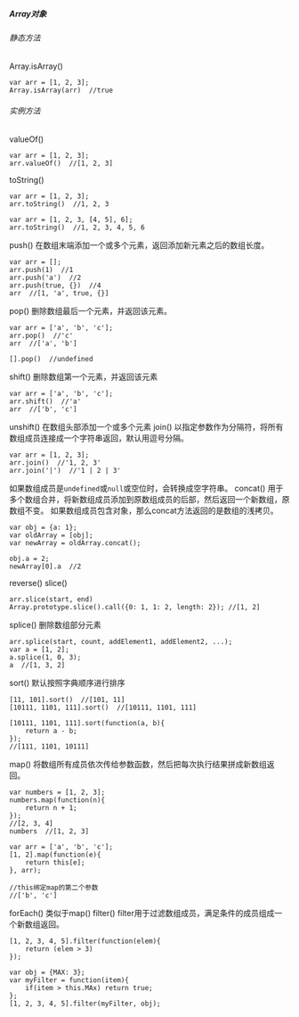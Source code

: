 ##### Array对象
###### 静态方法
Array.isArray()
```
var arr = [1, 2, 3];
Array.isArray(arr)  //true
```
###### 实例方法
valueOf()
```
var arr = [1, 2, 3];
arr.valueOf()  //[1, 2, 3]
```
toString()
```
var arr = [1, 2, 3];
arr.toString()  //1, 2, 3

var arr = [1, 2, 3, [4, 5], 6];
arr.toString()  //1, 2, 3, 4, 5, 6
```
push()
在数组末端添加一个或多个元素，返回添加新元素之后的数组长度。
```
var arr = [];
arr.push(1)  //1
arr.push('a')  //2
arr.push(true, {})  //4
arr  //[1, 'a', true, {}]
```
pop()
删除数组最后一个元素，并返回该元素。
```
var arr = ['a', 'b', 'c'];
arr.pop()  //'c'
arr  //['a', 'b']

[].pop()  //undefined
```
shift()
删除数组第一个元素，并返回该元素
```
var arr = ['a', 'b', 'c'];
arr.shift()  //'a'
arr  //['b', 'c']
```
unshift()
在数组头部添加一个或多个元素
join()
以指定参数作为分隔符，将所有数组成员连接成一个字符串返回，默认用逗号分隔。
```
var arr = [1, 2, 3];
arr.join()  //'1, 2, 3'
arr.join('|')  //'1 | 2 | 3'
```
如果数组成员是`undefined`或`null`或空位时，会转换成空字符串。
concat()
用于多个数组合并，将新数组成员添加到原数组成员的后部，然后返回一个新数组，原数组不变。
如果数组成员包含对象，那么concat方法返回的是数组的浅拷贝。
```
var obj = {a: 1};
var oldArray = [obj];
var newArray = oldArray.concat();

obj.a = 2;
newArray[0].a  //2
```
reverse()
slice()
```
arr.slice(start, end)
Array.prototype.slice().call({0: 1, 1: 2, length: 2}); //[1, 2]
```
splice()
删除数组部分元素
```
arr.splice(start, count, addElement1, addElement2, ...);
var a = [1, 2];
a.splice(1, 0, 3);
a  //[1, 3, 2]
```
sort()
默认按照字典顺序进行排序
```
[11, 101].sort()  //[101, 11]
[10111, 1101, 111].sort()  //[10111, 1101, 111]

[10111, 1101, 111].sort(function(a, b){
	return a - b;
});
//[111, 1101, 10111]
```
map()
将数组所有成员依次传给参数函数，然后把每次执行结果拼成新数组返回。
```
var numbers = [1, 2, 3];
numbers.map(function(n){
	return n + 1;
});
//[2, 3, 4]
numbers  //[1, 2, 3]
```

```
var arr = ['a', 'b', 'c'];
[1, 2].map(function(e){
	return this[e];
}, arr);

//this绑定map的第二个参数
//['b', 'c']
```
forEach()
类似于map()
filter()
filter用于过滤数组成员，满足条件的成员组成一个新数组返回。
```
[1, 2, 3, 4, 5].filter(function(elem){
	return (elem > 3)
});

var obj = {MAX: 3};
var myFilter = function(item){
	if(item > this.MAx) return true;
};
[1, 2, 3, 4, 5].filter(myFilter, obj);
```
